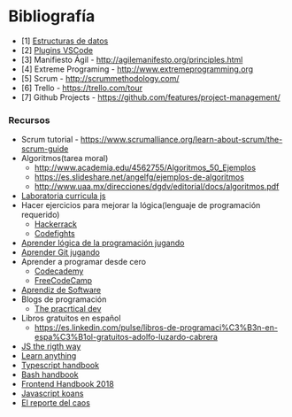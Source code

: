 # Bibliografía

- [1] [Estructuras de datos](https://users.dcc.uchile.cl/~bebustos/apuntes/cc30a/Estructuras/)
- [2] [Plugins VSCode](https://code.visualstudio.com/shortcuts/keyboard-shortcuts-windows.pdf)
- [3] Manifiesto Ágil - http://agilemanifesto.org/principles.html
- [4] Extreme Programing - http://www.extremeprogramming.org
- [5] Scrum - http://scrummethodology.com/
- [6] Trello - https://trello.com/tour
- [7] Github Projects - https://github.com/features/project-management/

### Recursos
- Scrum tutorial - https://www.scrumalliance.org/learn-about-scrum/the-scrum-guide
- Algoritmos(tarea moral) 
    - http://www.academia.edu/4562755/Algoritmos_50_Ejemplos
    - https://es.slideshare.net/angelfg/ejemplos-de-algoritmos
    - http://www.uaa.mx/direcciones/dgdv/editorial/docs/algoritmos.pdf
- [Laboratoria curricula js](https://github.com/Laboratoria/curricula-js)
- Hacer ejercicios para mejorar la lógica(lenguaje de programación requerido)
    - [Hackerrack](https://www.hackerrank.com)
    - [Codefights](codefights.com)
- [Aprender lógica de la programación jugando](https://studio.code.org/courses)
- [Aprender Git jugando](http://learngitbranching.js.org/)
- Aprender a programar desde cero
    - [Codecademy](www.codecademy.com/es)
    - [FreeCodeCamp](www.freecodecamp.org)
- [Aprendiz de Software](http://the-software-apprentice.makingdevs.com)
- Blogs de programación
    - [The pracrtical dev](https://dev.to/)
- Libros gratuitos en español
    - https://es.linkedin.com/pulse/libros-de-programaci%C3%B3n-en-espa%C3%B1ol-gratuitos-adolfo-luzardo-cabrera
- [JS the rigth way](http://jstherightway.org)
- [Learn anything](https://learn-anything.xyz/)
- [Typescript handbook](https://www.typescriptlang.org/docs/handbook/basic-types.html)
- [Bash handbook](https://github.com/denysdovhan/bash-handbook)
- [Frontend Handbook 2018](https://github.com/FrontendMasters/front-end-handbook-2018)
- [Javascript koans](https://github.com/mrdavidlaing/javascript-koans)
- [El reporte del caos](https://modelometodoygestion.wordpress.com/2017/02/21/chaos-report-15-scrum/)
